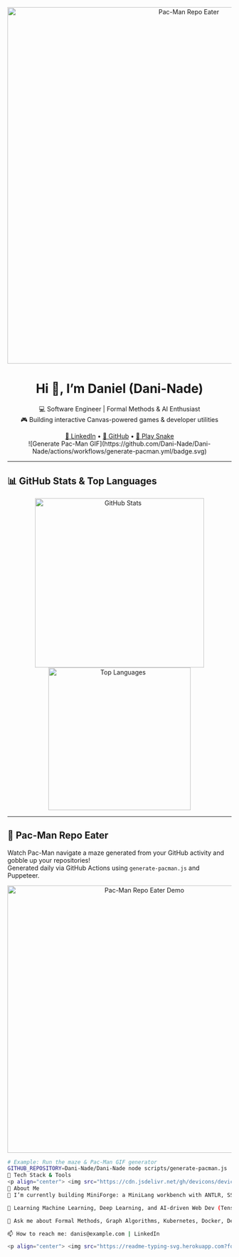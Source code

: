 <!--
  ──────────────────────────────────────────────────────────────────────────────
    Profile README — Dani-Nade/Dani-Nade/README.md (Enhanced)
  ──────────────────────────────────────────────────────────────────────────────
-->

<p align="center">
  <!-- Pac-Man Maze Animation -->
  <img src="docs/assets/pacman-demo.gif" alt="Pac-Man Repo Eater" width="800" />
</p>

<h1 align="center">Hi 👋, I’m Daniel (Dani-Nade)</h1>
<p align="center">
  💻 Software Engineer | Formal Methods & AI Enthusiast  <br />
  🎮 Building interactive Canvas-powered games & developer utilities  <br />
</p>

<p align="center">
  <!-- Social & Workflow Badges -->
  <a href="https://linkedin.com/in/Dani-Nade" target="_blank">🔗 LinkedIn</a> •
  <a href="https://github.com/Dani-Nade" target="_blank">🐙 GitHub</a> •
  <a href="https://dani-nade.github.io/Snake-Rush" target="_blank">🐍 Play Snake</a>  <br />
  ![Generate Pac-Man GIF](https://github.com/Dani-Nade/Dani-Nade/actions/workflows/generate-pacman.yml/badge.svg)
</p>

---

## 📊 GitHub Stats & Top Languages

<p align="center">
  <img src="https://github-readme-stats.vercel.app/api?username=Dani-Nade&show_icons=true&theme=vision-friendly-dark&hide_title=true" alt="GitHub Stats" width="380"/>
  <img src="https://github-readme-stats.vercel.app/api/top-langs?username=Dani-Nade&layout=compact&theme=vision-friendly-dark&hide_title=true" alt="Top Languages" width="320"/>
</p>

---

## 👻 Pac-Man Repo Eater

Watch Pac-Man navigate a maze generated from your GitHub activity and gobble up your repositories!  
Generated daily via GitHub Actions using `generate-pacman.js` and Puppeteer.

<p align="center">
  <img src="docs/assets/pacman-demo.gif" alt="Pac-Man Repo Eater Demo" width="600"/>
</p>

```bash
# Example: Run the maze & Pac-Man GIF generator
GITHUB_REPOSITORY=Dani-Nade/Dani-Nade node scripts/generate-pacman.js
🚀 Tech Stack & Tools
<p align="center"> <img src="https://cdn.jsdelivr.net/gh/devicons/devicon/icons/python/python-original.svg" alt="Python" width="40" />&nbsp; <img src="https://cdn.jsdelivr.net/gh/devicons/devicon/icons/javascript/javascript-original.svg" alt="JavaScript" width="40" />&nbsp; <img src="https://cdn.jsdelivr.net/gh/devicons/devicon/icons/flask/flask-original.svg" alt="Flask" width="40" />&nbsp; <img src="https://cdn.jsdelivr.net/gh/devicons/devicon/icons/antlr/antlr-original.svg" alt="ANTLR" width="40" />&nbsp; <img src="https://cdn.jsdelivr.net/gh/devicons/devicon/icons/z3/z3-original.svg" alt="Z3" width="40" />&nbsp; <img src="https://cdn.jsdelivr.net/gh/devicons/devicon/icons/networkx/networkx-original.svg" alt="NetworkX" width="40" />&nbsp; <img src="https://cdn.jsdelivr.net/gh/devicons/devicon/icons/docker/docker-original.svg" alt="Docker" width="40" />&nbsp; <img src="https://cdn.jsdelivr.net/gh/devicons/devicon/icons/kubernetes/kubernetes-plain.svg" alt="Kubernetes" width="40" />&nbsp; </p>
📖 About Me
🔭 I’m currently building MiniForge: a MiniLang workbench with ANTLR, SSA, Z3 & CFG visualization

🌱 Learning Machine Learning, Deep Learning, and AI-driven Web Dev (TensorFlow, PyTorch…)

💬 Ask me about Formal Methods, Graph Algorithms, Kubernetes, Docker, DevOps

📫 How to reach me: danis@example.com | LinkedIn

<p align="center"> <img src="https://readme-typing-svg.herokuapp.com?font=Fira+Code&size=24&pause=1000&color=00FF00&width=600&lines=“Code+is+poetry,+but+debugging+is+a+horror+story.”" alt="Typing SVG"/> </p> ```